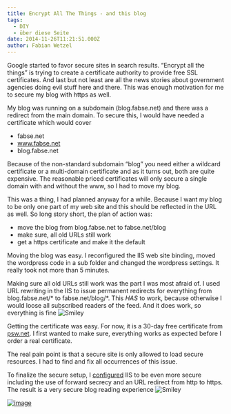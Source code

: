 ```yaml
---
title: Encrypt All The Things - and this blog
tags:
  - DIY
  - über diese Seite
date: 2014-11-26T11:21:51.000Z
author: Fabian Wetzel
---
```


Google started to favor secure sites in search results. “Encrypt all the things” is trying to create a certificate authority to provide free SSL certificates. And last but not least are all the news stories about government agencies doing evil stuff here and there. This was enough motivation for me to secure my blog with https as well.

My blog was running on a subdomain (blog.fabse.net) and there was a redirect from the main domain. To secure this, I would have needed a certificate which would cover

*   fabse.net
*   www.fabse.net
*   blog.fabse.net 

Because of the non-standard subdomain “blog” you need either a wildcard certificate or a multi-domain certificate and as it turns out, both are quite expensive. The reasonable priced certificates will only secure a single domain with and without the www, so I had to move my blog.

This was a thing, I had planned anyway for a while. Because I want my blog to be only one part of my web site and this should be reflected in the URL as well. So long story short, the plan of action was:

*   move the blog from blog.fabse.net to fabse.net/blog
*   make sure, all old URLs still work
*   get a https certificate and make it the default 

Moving the blog was easy. I reconfigured the IIS web site binding, moved the wordpress code in a sub folder and changed the wordpress settings. It really took not more than 5 minutes.

Making sure all old URLs still work was the part I was most afraid of. I used URL rewriting in the IIS to issue permanent redirects for everything from blog.fabse.net/* to fabse.net/blog/*. This *HAS* to work, because otherwise I would loose all subscribed readers of the feed. And it does work, so everything is fine ![Smiley](https://az275061.vo.msecnd.net/blogmedia/2014/11/wlEmoticon-smile.png)

Getting the certificate was easy. For now, it is a 30-day free certificate from [psw.net](https://www.psw.net/ssl-zertifikate.cfm). I first wanted to make sure, everything works as expected before I order a real certificate. 

The real pain point is that a secure site is only allowed to load secure resources. I had to find and fix all occurrences of this issue.

To finalize the secure setup, I [configured](http://www.hass.de/content/setup-your-iis-ssl-perfect-forward-secrecy-and-tls-12) IIS to be even more secure including the use of forward secrecy and an URL redirect from http to https. The result is a very secure blog reading experience ![Smiley](https://az275061.vo.msecnd.net/blogmedia/2014/11/wlEmoticon-smile.png)

[![image](https://az275061.vo.msecnd.net/blogmedia/2014/11/image.png "image")](https://www.ssllabs.com/ssltest/analyze.html?d=fabse.net)


